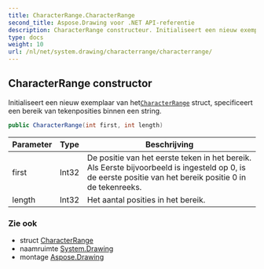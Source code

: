 ```yaml
---
title: CharacterRange.CharacterRange
second_title: Aspose.Drawing voor .NET API-referentie
description: CharacterRange constructeur. Initialiseert een nieuw exemplaar van hetCharacterRange struct specificeert een bereik van tekenposities binnen een string.
type: docs
weight: 10
url: /nl/net/system.drawing/characterrange/characterrange/
---
```

## CharacterRange constructor

Initialiseert een nieuw exemplaar van het[`CharacterRange`](../) struct, specificeert een bereik van tekenposities binnen een string.

```csharp
public CharacterRange(int first, int length)
```

| Parameter | Type | Beschrijving |
| --- | --- | --- |
| first | Int32 | De positie van het eerste teken in het bereik. Als Eerste bijvoorbeeld is ingesteld op 0, is de eerste positie van het bereik positie 0 in de tekenreeks. |
| length | Int32 | Het aantal posities in het bereik. |

### Zie ook

* struct [CharacterRange](../)
* naamruimte [System.Drawing](../../characterrange/)
* montage [Aspose.Drawing](../../../)


